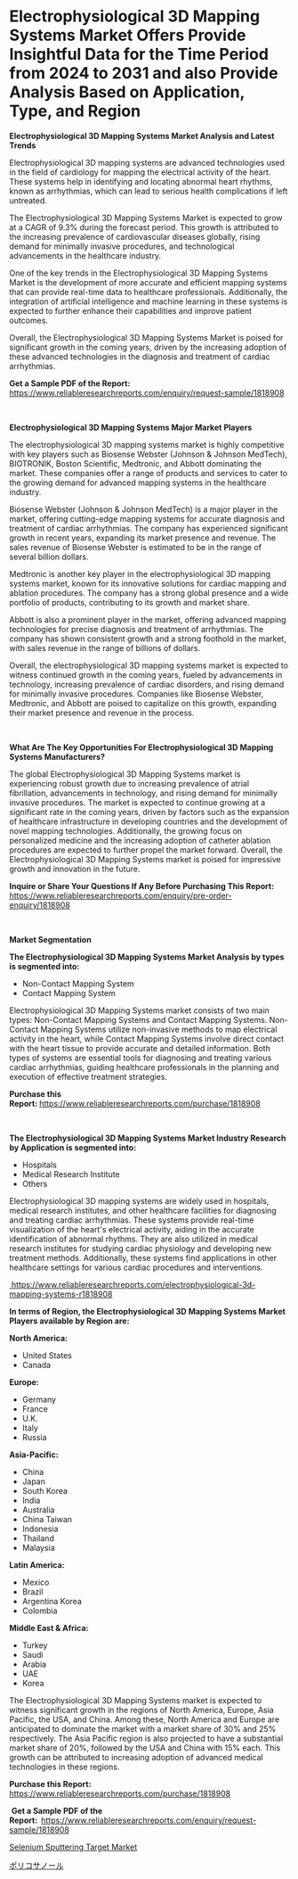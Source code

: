 <p><h1>Electrophysiological 3D Mapping Systems Market Offers Provide Insightful Data for the Time Period from 2024 to 2031 and also Provide Analysis Based on Application, Type, and Region</h1></p><p><strong>Electrophysiological 3D Mapping Systems Market Analysis and Latest Trends</strong></p>
<p><p>Electrophysiological 3D mapping systems are advanced technologies used in the field of cardiology for mapping the electrical activity of the heart. These systems help in identifying and locating abnormal heart rhythms, known as arrhythmias, which can lead to serious health complications if left untreated.</p><p>The Electrophysiological 3D Mapping Systems Market is expected to grow at a CAGR of 9.3% during the forecast period. This growth is attributed to the increasing prevalence of cardiovascular diseases globally, rising demand for minimally invasive procedures, and technological advancements in the healthcare industry.</p><p>One of the key trends in the Electrophysiological 3D Mapping Systems Market is the development of more accurate and efficient mapping systems that can provide real-time data to healthcare professionals. Additionally, the integration of artificial intelligence and machine learning in these systems is expected to further enhance their capabilities and improve patient outcomes.</p><p>Overall, the Electrophysiological 3D Mapping Systems Market is poised for significant growth in the coming years, driven by the increasing adoption of these advanced technologies in the diagnosis and treatment of cardiac arrhythmias.</p></p>
<p><strong>Get a Sample PDF of the Report:&nbsp;</strong> <a href="https://www.reliableresearchreports.com/enquiry/request-sample/1818908">https://www.reliableresearchreports.com/enquiry/request-sample/1818908</a></p>
<p>&nbsp;</p>
<p><strong>Electrophysiological 3D Mapping Systems Major Market Players</strong></p>
<p><p>The electrophysiological 3D mapping systems market is highly competitive with key players such as Biosense Webster (Johnson & Johnson MedTech), BIOTRONIK, Boston Scientific, Medtronic, and Abbott dominating the market. These companies offer a range of products and services to cater to the growing demand for advanced mapping systems in the healthcare industry.</p><p>Biosense Webster (Johnson & Johnson MedTech) is a major player in the market, offering cutting-edge mapping systems for accurate diagnosis and treatment of cardiac arrhythmias. The company has experienced significant growth in recent years, expanding its market presence and revenue. The sales revenue of Biosense Webster is estimated to be in the range of several billion dollars.</p><p>Medtronic is another key player in the electrophysiological 3D mapping systems market, known for its innovative solutions for cardiac mapping and ablation procedures. The company has a strong global presence and a wide portfolio of products, contributing to its growth and market share.</p><p>Abbott is also a prominent player in the market, offering advanced mapping technologies for precise diagnosis and treatment of arrhythmias. The company has shown consistent growth and a strong foothold in the market, with sales revenue in the range of billions of dollars.</p><p>Overall, the electrophysiological 3D mapping systems market is expected to witness continued growth in the coming years, fueled by advancements in technology, increasing prevalence of cardiac disorders, and rising demand for minimally invasive procedures. Companies like Biosense Webster, Medtronic, and Abbott are poised to capitalize on this growth, expanding their market presence and revenue in the process.</p></p>
<p>&nbsp;</p>
<p><strong>What Are The Key Opportunities For Electrophysiological 3D Mapping Systems Manufacturers?</strong></p>
<p><p>The global Electrophysiological 3D Mapping Systems market is experiencing robust growth due to increasing prevalence of atrial fibrillation, advancements in technology, and rising demand for minimally invasive procedures. The market is expected to continue growing at a significant rate in the coming years, driven by factors such as the expansion of healthcare infrastructure in developing countries and the development of novel mapping technologies. Additionally, the growing focus on personalized medicine and the increasing adoption of catheter ablation procedures are expected to further propel the market forward. Overall, the Electrophysiological 3D Mapping Systems market is poised for impressive growth and innovation in the future.</p></p>
<p><strong>Inquire or Share Your Questions If Any Before Purchasing This Report:</strong> <a href="https://www.reliableresearchreports.com/enquiry/pre-order-enquiry/1818908">https://www.reliableresearchreports.com/enquiry/pre-order-enquiry/1818908</a></p>
<p>&nbsp;</p>
<p><strong>Market Segmentation</strong></p>
<p><strong>The Electrophysiological 3D Mapping Systems Market Analysis by types is segmented into:</strong></p>
<p><ul><li>Non-Contact Mapping System</li><li>Contact Mapping System</li></ul></p>
<p><p>Electrophysiological 3D Mapping Systems market consists of two main types: Non-Contact Mapping Systems and Contact Mapping Systems. Non-Contact Mapping Systems utilize non-invasive methods to map electrical activity in the heart, while Contact Mapping Systems involve direct contact with the heart tissue to provide accurate and detailed information. Both types of systems are essential tools for diagnosing and treating various cardiac arrhythmias, guiding healthcare professionals in the planning and execution of effective treatment strategies.</p></p>
<p><strong>Purchase this Report:&nbsp;</strong><a href="https://www.reliableresearchreports.com/purchase/1818908">https://www.reliableresearchreports.com/purchase/1818908</a></p>
<p>&nbsp;</p>
<p><strong>The Electrophysiological 3D Mapping Systems Market Industry Research by Application is segmented into:</strong></p>
<p><ul><li>Hospitals</li><li>Medical Research Institute</li><li>Others</li></ul></p>
<p><p>Electrophysiological 3D mapping systems are widely used in hospitals, medical research institutes, and other healthcare facilities for diagnosing and treating cardiac arrhythmias. These systems provide real-time visualization of the heart's electrical activity, aiding in the accurate identification of abnormal rhythms. They are also utilized in medical research institutes for studying cardiac physiology and developing new treatment methods. Additionally, these systems find applications in other healthcare settings for various cardiac procedures and interventions.</p></p>
<p><a href="https://www.reliableresearchreports.com/electrophysiological-3d-mapping-systems-r1818908">&nbsp;https://www.reliableresearchreports.com/electrophysiological-3d-mapping-systems-r1818908</a></p>
<p><strong>In terms of Region, the Electrophysiological 3D Mapping Systems Market Players available by Region are:</strong></p>
<p>
    <p> <strong> North America: </strong>
        <ul>
            <li>United States</li>
            <li>Canada</li>
        </ul>
        </p> 
    <p> <strong> Europe: </strong>
        <ul>
            <li>Germany</li>
            <li>France</li>
            <li>U.K.</li>
            <li>Italy</li>
            <li>Russia</li>
        </ul>
        </p> 
    <p> <strong> Asia-Pacific: </strong>
        <ul>
            <li>China</li>
            <li>Japan</li>
            <li>South Korea</li>
            <li>India</li>
            <li>Australia</li>
            <li>China Taiwan</li>
            <li>Indonesia</li>
            <li>Thailand</li>
            <li>Malaysia</li>
        </ul>
        </p> 
    <p> <strong> Latin America: </strong>
        <ul>
            <li>Mexico</li>
            <li>Brazil</li>
            <li>Argentina Korea</li>
            <li>Colombia</li>
        </ul>
        </p> 
    <p> <strong> Middle East & Africa: </strong>
        <ul>
            <li>Turkey</li>
            <li>Saudi</li>
            <li>Arabia</li>
            <li>UAE</li>
            <li>Korea</li>
        </ul>
    </p>
    </p>
<p><p>The Electrophysiological 3D Mapping Systems market is expected to witness significant growth in the regions of North America, Europe, Asia Pacific, the USA, and China. Among these, North America and Europe are anticipated to dominate the market with a market share of 30% and 25% respectively. The Asia Pacific region is also projected to have a substantial market share of 20%, followed by the USA and China with 15% each. This growth can be attributed to increasing adoption of advanced medical technologies in these regions.</p></p>
<p><strong>Purchase this Report: </strong><a href="https://www.reliableresearchreports.com/purchase/1818908">https://www.reliableresearchreports.com/purchase/1818908</a></p>
<p>&nbsp;<strong>Get a Sample PDF of the Report:&nbsp;&nbsp;</strong><a href="https://www.reliableresearchreports.com/enquiry/request-sample/1818908">https://www.reliableresearchreports.com/enquiry/request-sample/1818908</a></p>
<p><strong></strong></p>
<p><p><a href="https://issuu.com/reportprime-2/docs/selenium-sputtering-target-market-size-2030.pptx">Selenium Sputtering Target Market</a></p><p><a href="https://github.com/zekaoe592392/Market-Research-Report-List-2/blob/main/157799751779.md">ポリコサノール</a></p></p>